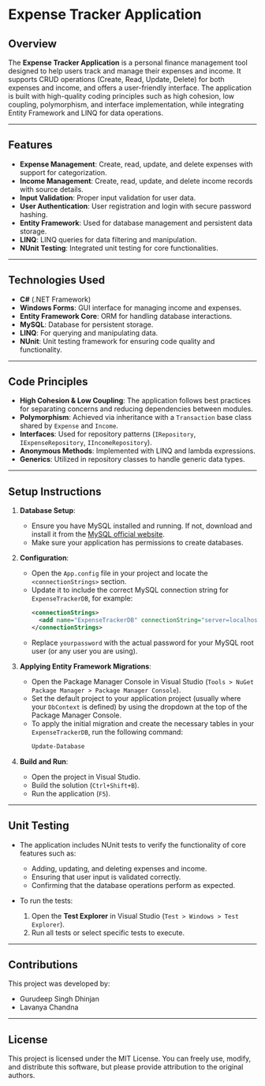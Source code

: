 # Expense Tracker Application

## Overview
The **Expense Tracker Application** is a personal finance management tool designed to help users track and manage their expenses and income. It supports CRUD operations (Create, Read, Update, Delete) for both expenses and income, and offers a user-friendly interface. The application is built with high-quality coding principles such as high cohesion, low coupling, polymorphism, and interface implementation, while integrating Entity Framework and LINQ for data operations.

---

## Features
- **Expense Management**: Create, read, update, and delete expenses with support for categorization.
- **Income Management**: Create, read, update, and delete income records with source details.
- **Input Validation**: Proper input validation for user data.
- **User Authentication**: User registration and login with secure password hashing.
- **Entity Framework**: Used for database management and persistent data storage.
- **LINQ**: LINQ queries for data filtering and manipulation.
- **NUnit Testing**: Integrated unit testing for core functionalities.

---

## Technologies Used
- **C#** (.NET Framework)
- **Windows Forms**: GUI interface for managing income and expenses.
- **Entity Framework Core**: ORM for handling database interactions.
- **MySQL**: Database for persistent storage.
- **LINQ**: For querying and manipulating data.
- **NUnit**: Unit testing framework for ensuring code quality and functionality.

---

## Code Principles
- **High Cohesion & Low Coupling**: The application follows best practices for separating concerns and reducing dependencies between modules.
- **Polymorphism**: Achieved via inheritance with a `Transaction` base class shared by `Expense` and `Income`.
- **Interfaces**: Used for repository patterns (`IRepository`, `IExpenseRepository`, `IIncomeRepository`).
- **Anonymous Methods**: Implemented with LINQ and lambda expressions.
- **Generics**: Utilized in repository classes to handle generic data types.

---

## Setup Instructions

1. **Database Setup**:
   - Ensure you have MySQL installed and running. If not, download and install it from the [MySQL official website](https://dev.mysql.com/downloads/mysql/).
   - Make sure your application has permissions to create databases.

2. **Configuration**:
   - Open the `App.config` file in your project and locate the `<connectionStrings>` section.
   - Update it to include the correct MySQL connection string for `ExpenseTrackerDB`, for example:
     ```xml
     <connectionStrings>
       <add name="ExpenseTrackerDB" connectionString="server=localhost;database=ExpenseTrackerDB;user=root;password=yourpassword;" providerName="MySql.Data.MySqlClient" />
     </connectionStrings>
     ```
   - Replace `yourpassword` with the actual password for your MySQL root user (or any user you are using).

3. **Applying Entity Framework Migrations**:
   - Open the Package Manager Console in Visual Studio (`Tools > NuGet Package Manager > Package Manager Console`).
   - Set the default project to your application project (usually where your `DbContext` is defined) by using the dropdown at the top of the Package Manager Console.
   - To apply the initial migration and create the necessary tables in your `ExpenseTrackerDB`, run the following command:
     ```bash
     Update-Database
     ```

4. **Build and Run**:
   - Open the project in Visual Studio.
   - Build the solution (`Ctrl+Shift+B`).
   - Run the application (`F5`).

---

## Unit Testing
- The application includes NUnit tests to verify the functionality of core features such as:
  - Adding, updating, and deleting expenses and income.
  - Ensuring that user input is validated correctly.
  - Confirming that the database operations perform as expected.

- To run the tests:
  1. Open the **Test Explorer** in Visual Studio (`Test > Windows > Test Explorer`).
  2. Run all tests or select specific tests to execute.

---

## Contributions
This project was developed by:
- Gurudeep Singh Dhinjan
- Lavanya Chandna

---

## License
This project is licensed under the MIT License. You can freely use, modify, and distribute this software, but please provide attribution to the original authors.


